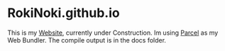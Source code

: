 # RokiNoki.github.io
This is my [Website](https://rokinoki.github.io), currently under Construction.
Im using [Parcel](https://parceljs.org) as my Web Bundler. The compile output is in the docs folder.
